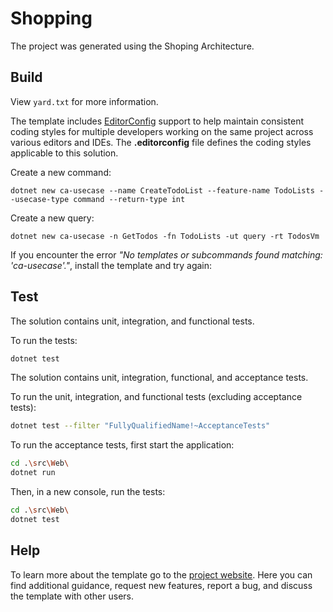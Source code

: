 # Shopping

The project was generated using the Shoping Architecture.

## Build

View `yard.txt` for more information.

The template includes [EditorConfig](https://editorconfig.org/) support to help maintain consistent coding styles for multiple developers working on the same project across various editors and IDEs. The **.editorconfig** file defines the coding styles applicable to this solution.


Create a new command:

```
dotnet new ca-usecase --name CreateTodoList --feature-name TodoLists --usecase-type command --return-type int
```

Create a new query:

```
dotnet new ca-usecase -n GetTodos -fn TodoLists -ut query -rt TodosVm
```

If you encounter the error *"No templates or subcommands found matching: 'ca-usecase'."*, install the template and try again:


## Test

<!--#if (UseApiOnly) -->
The solution contains unit, integration, and functional tests.

To run the tests:
```bash
dotnet test
```
<!--#else -->
The solution contains unit, integration, functional, and acceptance tests.

To run the unit, integration, and functional tests (excluding acceptance tests):
```bash
dotnet test --filter "FullyQualifiedName!~AcceptanceTests"
```
To run the acceptance tests, first start the application:
```bash
cd .\src\Web\
dotnet run
```
Then, in a new console, run the tests:
```bash
cd .\src\Web\
dotnet test
```

<!--#endif -->

## Help
To learn more about the template go to the [project website](caRepositoryUrl). Here you can find additional guidance, request new features, report a bug, and discuss the template with other users.